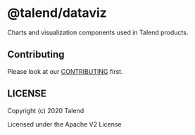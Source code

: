 # @talend/dataviz

Charts and visualization components used in Talend products.

## Contributing

Please look at our [CONTRIBUTING](https://github.com/Talend/tools/blob/master/tools-root-github/CONTRIBUTING.md) first.

## LICENSE

Copyright (c) 2020 Talend

Licensed under the Apache V2 License
